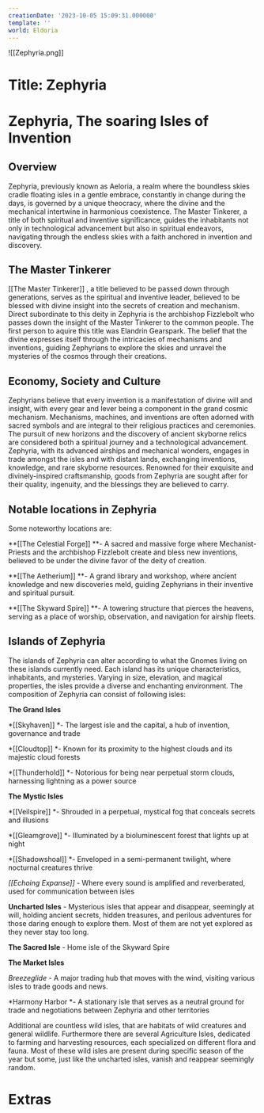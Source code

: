 ```yaml
---
creationDate: '2023-10-05 15:09:31.000000'
template: ''
world: Eldoria
---
```

![[Zephyria.png]]

# Title: Zephyria

# Zephyria, The soaring Isles of Invention
## Overview
Zephyria, previously known as Aeloria, a realm where the boundless skies cradle floating isles in a gentle embrace, constantly in change during the days, is governed by a unique theocracy, where the divine and the mechanical intertwine in harmonious coexistence. The Master Tinkerer, a title of both spiritual and inventive significance, guides the inhabitants not only in technological advancement but also in spiritual endeavors, navigating through the endless skies with a faith anchored in invention and discovery.
## The Master Tinkerer
[[The Master Tinkerer]] , a title believed to be passed down through generations, serves as the spiritual and inventive leader, believed to be blessed with divine insight into the secrets of creation and mechanism. Direct subordinate to this deity in Zephyria is the archbishop Fizzlebolt who passes down the insight of the Master Tinkerer to the common people. The first person to aquire this title was Elandrin Gearspark.
The belief that the divine expresses itself through the intricacies of mechanisms and inventions, guiding Zephyrians to explore the skies and unravel the mysteries of the cosmos through their creations.
## Economy, Society and Culture
Zephyrians believe that every invention is a manifestation of divine will and insight, with every gear and lever being a component in the grand cosmic mechanism. Mechanisms, machines, and inventions are often adorned with sacred symbols and are integral to their religious practices and ceremonies. The pursuit of new horizons and the discovery of ancient skyborne relics are considered both a spiritual journey and a technological advancement.
Zephyria, with its advanced airships and mechanical wonders, engages in trade amongst the isles and with distant lands, exchanging inventions, knowledge, and rare skyborne resources.
Renowned for their exquisite and divinely-inspired craftsmanship, goods from Zephyria are sought after for their quality, ingenuity, and the blessings they are believed to carry.
## Notable locations in Zephyria
Some noteworthy locations are:

**[[The Celestial Forge]] **- A sacred and massive forge where Mechanist-Priests and the archbishop Fizzlebolt create and bless new inventions, believed to be under the divine favor of the deity of creation.

**[[The Aetherium]] **- A grand library and workshop, where ancient knowledge and new discoveries meld, guiding Zephyrians in their inventive and spiritual pursuit.

**[[The Skyward Spire]] **- A towering structure that pierces the heavens, serving as a place of worship, observation, and navigation for airship fleets.

## Islands of Zephyria
The islands of Zephyria can alter according to what the Gnomes living on these islands currently need. Each island has its unique characteristics, inhabitants, and mysteries. Varying in size, elevation, and magical properties, the isles provide a diverse and enchanting environment. The composition of Zephyria can consist of following isles:

**The Grand Isles**

*[[Skyhaven]] *- The largest isle and the capital, a hub of invention, governance and trade

*[[Cloudtop]] *- Known for its proximity to the highest clouds and its majestic cloud forests

*[[Thunderhold]] *- Notorious for being near perpetual storm clouds, harnessing lightning as a power source

**The Mystic Isles**

*[[Veilspire]] *- Shrouded in a perpetual, mystical fog that conceals secrets and illusions

*[[Gleamgrove]] *- Illuminated by a bioluminescent forest that lights up at night

*[[Shadowshoal]] *- Enveloped in a semi-permanent twilight, where nocturnal creatures thrive

*[[Echoing Expanse]]* - Where every sound is amplified and reverberated, used for communication between isles


**Uncharted Isles** - Mysterious isles that appear and disappear, seemingly at will, holding ancient secrets, hidden treasures, and perilous adventures for those daring enough to explore them. Most of them are not yet explored as they never stay too long.

**The Sacred Isle** - Home isle of the Skyward Spire

**The Market Isles**

*Breezeglide* - A major trading hub that moves with the wind, visiting various isles to trade goods and news.

*Harmony Harbor *- A stationary isle that serves as a neutral ground for trade and negotiations between Zephyria and other territories

Additional are countless wild isles, that are habitats of wild creatures and general wildlife. Furthermore there are several Agriculture Isles, dedicated to farming and harvesting resources, each specialized on different flora and fauna. Most of these wild isles are present during specific season of the year but some, just like the uncharted isles, vanish and reappear seemingly random.

# Extras

